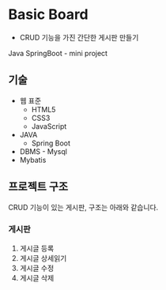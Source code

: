 # Basic Board
- CRUD 기능을 가진 간단한 게시판 만들기

Java SpringBoot - mini project


## 기술 
- 웹 표준
	- HTML5
	- CSS3
	- JavaScript
- JAVA
	- Spring Boot
- DBMS - Mysql
- Mybatis

## 프로젝트 구조
CRUD 기능이 있는 게시판, 구조는 아래와 같습니다.

### 게시판
1. 게시글 등록
2. 게시글 상세읽기
3. 게시글 수정
4. 게시글 삭제

